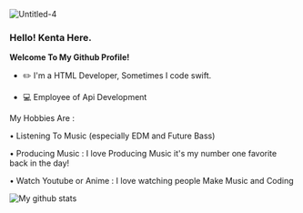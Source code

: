![Untitled-4](https://user-images.githubusercontent.com/35761701/88481559-5b25e980-cf86-11ea-84b9-99517830b389.jpg)
### **Hello! Kenta Here.**

**Welcome To My Github Profile!**
  
  - ✏️ I'm a HTML Developer, Sometimes I code swift.
  
  - 💻 Employee of Api Development

My Hobbies Are :
  
   • Listening To Music (especially EDM and Future Bass)
   
   • Producing Music : I love Producing Music it's my number one favorite back in the day!
  
   • Watch Youtube or Anime : I love watching people Make Music and Coding
  
  ![My github stats](https://github-readme-stats.vercel.app/api?username=kentakoong&show_icons=true)
